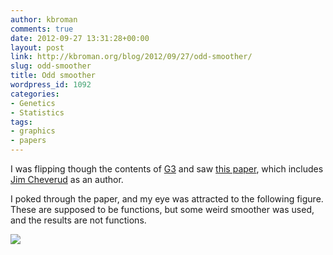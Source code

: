 ```yaml
---
author: kbroman
comments: true
date: 2012-09-27 13:31:28+00:00
layout: post
link: http://kbroman.org/blog/2012/09/27/odd-smoother/
slug: odd-smoother
title: Odd smoother
wordpress_id: 1092
categories:
- Genetics
- Statistics
tags:
- graphics
- papers
---
```


I was flipping though the contents of [G3](http://g3journal.org) and saw [this paper](http://g3journal.org/content/2/9/1019.abstract), which includes [Jim Cheverud](http://thalamus.wustl.edu/cheverudlab/) as an author.

I poked through the paper, and my eye was attracted to the following figure.  These are supposed to be functions, but some weird smoother was used, and the results are not functions.

[![](http://g3journal.org/content/2/9/1019/F3.medium.gif)](http://g3journal.org/content/2/9/1019/F3.large.jpg)
